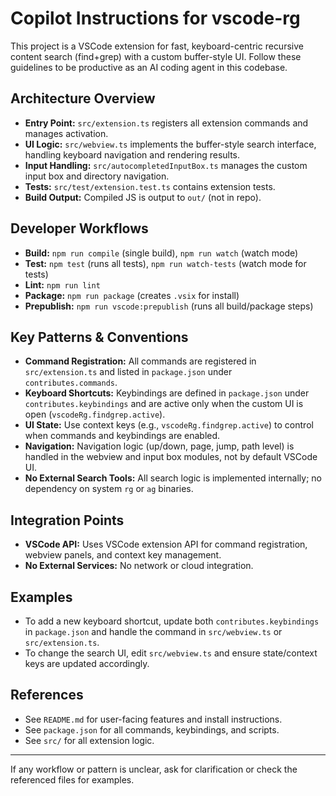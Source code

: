 # Copilot Instructions for vscode-rg

This project is a VSCode extension for fast, keyboard-centric recursive content search (find+grep) with a custom buffer-style UI. Follow these guidelines to be productive as an AI coding agent in this codebase.

## Architecture Overview
- **Entry Point:** `src/extension.ts` registers all extension commands and manages activation.
- **UI Logic:** `src/webview.ts` implements the buffer-style search interface, handling keyboard navigation and rendering results.
- **Input Handling:** `src/autocompletedInputBox.ts` manages the custom input box and directory navigation.
- **Tests:** `src/test/extension.test.ts` contains extension tests.
- **Build Output:** Compiled JS is output to `out/` (not in repo).

## Developer Workflows
- **Build:** `npm run compile` (single build), `npm run watch` (watch mode)
- **Test:** `npm test` (runs all tests), `npm run watch-tests` (watch mode for tests)
- **Lint:** `npm run lint`
- **Package:** `npm run package` (creates `.vsix` for install)
- **Prepublish:** `npm run vscode:prepublish` (runs all build/package steps)

## Key Patterns & Conventions
- **Command Registration:** All commands are registered in `src/extension.ts` and listed in `package.json` under `contributes.commands`.
- **Keyboard Shortcuts:** Keybindings are defined in `package.json` under `contributes.keybindings` and are active only when the custom UI is open (`vscodeRg.findgrep.active`).
- **UI State:** Use context keys (e.g., `vscodeRg.findgrep.active`) to control when commands and keybindings are enabled.
- **Navigation:** Navigation logic (up/down, page, jump, path level) is handled in the webview and input box modules, not by default VSCode UI.
- **No External Search Tools:** All search logic is implemented internally; no dependency on system `rg` or `ag` binaries.

## Integration Points
- **VSCode API:** Uses VSCode extension API for command registration, webview panels, and context key management.
- **No External Services:** No network or cloud integration.

## Examples
- To add a new keyboard shortcut, update both `contributes.keybindings` in `package.json` and handle the command in `src/webview.ts` or `src/extension.ts`.
- To change the search UI, edit `src/webview.ts` and ensure state/context keys are updated accordingly.

## References
- See `README.md` for user-facing features and install instructions.
- See `package.json` for all commands, keybindings, and scripts.
- See `src/` for all extension logic.

---
If any workflow or pattern is unclear, ask for clarification or check the referenced files for examples.
